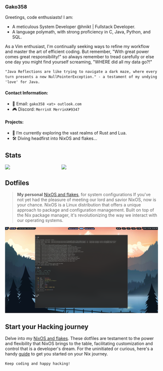 ### Gako358

Greetings, code enthusiasts! I am:

- A meticulous System Developer @hnikt | Fullstack Developer.
- A language polymath, with strong proficiency in C, Java, Python, and SQL.

As a Vim enthusiast, I'm continually seeking ways to refine my workflow and master the art of efficient coding. But remember, "With great power comes great responsibility!" so always remember to tread carefully or else one day you might find yourself screaming, "WHERE did all my data go?!"

`"Java Reflections are like trying to navigate a dark maze, where every turn presents a new NullPointerException." - a testament of my undying 'love' for Java.`

#### Contact Information:

- 📧 Email: `gako358 <at> outlook.com`
- 🎮 Discord: `MerrinX MerrinX#9347`

#### Projects:

- 🔭 I’m currently exploring the vast realms of Rust and Lua.
- 🛠 Diving headfirst into NixOS and flakes...

## Stats

<p>
<a href="https://github.com/gako358?tab=repositories"><img align="left" width="37%" src="https://github-readme-stats.vercel.app/api/top-langs/?username=gako358&layout=compact&hide=html,roff"/></a>
 <a href="https://github.com/gako358"><img width="44%" src="https://github-readme-stats.vercel.app/api?username=gako358&show_icons=true"/></a>
</p>

## Dotfiles

> **My personal** [NixOS and flakes](https://github.com/Gako358/dotfiles), for system configurations
> If you've not yet had the pleasure of meeting our lord and savior NixOS, now is your chance.
> NixOS is a Linux distribution that offers a unique approach to package and configuration management.
> Built on top of the Nix package manager, it's revolutionizing the way we interact with our operating systems.

[![image](https://github.com/Gako358/archive/blob/main/images/config/main.png)](https://github.com/Gako358/dotfiles)

## Start your Hacking journey

Delve into my [NixOS and flakes](https://github.com/Gako358/dotfiles). These dotfiles are testament to the power and flexibility that NixOS brings to the table,
facilitating customization and control that is a developer's dream. For the uninitiated or curious,
here's a handy [guide](https://nixos.org/learn.html) to get you started on your Nix journey.

`Keep coding and happy hacking!`
